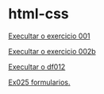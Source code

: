 # html-css
 
<a href="https://alencardias.github.io/htmlcss/Exercicios/ex001/index.html"> Execultar o exercicio 001</a>

<a href="https://alencardias.github.io/htmlcss/Exercicios/ex022b/fundo006.html">Execultar o exercicio 002b</a>

<a href="https://alencardias.github.io/htmlcss/desafios/desafio012/index.html"> Execultar o df012</a>

<a href="https://alencardias.github.io/htmlcss/Exercicios/ex025-form/form003.html">Ex025 formularios.</a>
